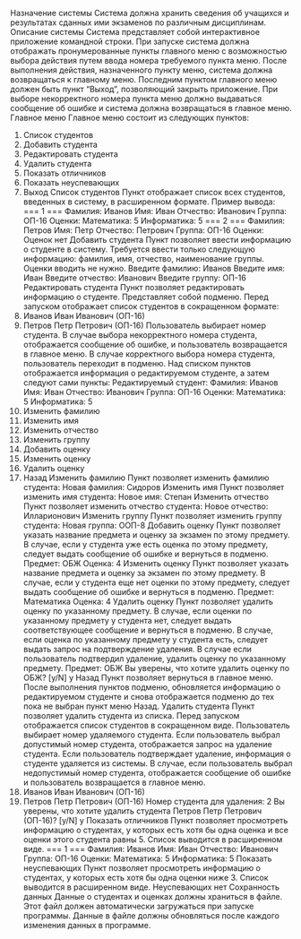 Назначение системы
Система должна хранить сведения об учащихся и результатах сданных ими экзаменов
по различным дисциплинам.
Описание системы
Система представляет собой интерактивное приложение командной строки. При
запуске система должна отображать пронумерованные пункты главного меню с
возможностью выбора действия путем ввода номера требуемого пункта меню. После
выполнения действия, назначенного пункту меню, система должна возвращаться к
главному меню. Последним пунктом главного меню должен быть пункт “Выход”,
позволяющий закрыть приложение. При выборе некорректного номера пункта меню
должно выдаваться сообщение об ошибке и система должна возвращаться в главное
меню.
Главное меню
Главное меню состоит из следующих пунктов:
1. Список студентов
2. Добавить студента
3. Редактировать студента
4. Удалить студента
5. Показать отличников
6. Показать неуспевающих
7. Выход
Список студентов
Пункт отображает список всех студентов, введенных в систему, в расширенном
формате. Пример вывода:
=== 1 ===
Фамилия: Иванов
Имя: Иван
Отчество: Иванович
Группа: ОП-16
Оценки:
 Математика: 5
 Информатика: 5
=== 2 ===
Фамилия: Петров
Имя: Петр
Отчество: Петрович
Группа: ОП-16
Оценки:
 Оценок нет
Добавить студента
Пункт позволяет ввести информацию о студенте в систему. Требуется ввести только
следующую информацию: фамилия, имя, отчество, наименование группы. Оценки
вводить не нужно.
Введите фамилию: Иванов
Введите имя: Иван
Введите отчество: Иванович
Введите группу: ОП-16
Редактировать студента
Пункт позволяет редактировать информацию о студенте. Представляет собой подменю.
Перед запуском отображает список студентов в сокращенном формате:
1. Иванов Иван Иванович (ОП-16)
2. Петров Петр Петрович (ОП-16)
Пользователь выбирает номер студента. В случае выбора некорректного номера
студента, отображается сообщение об ошибке, и пользователь возвращается в главное
меню. В случае корректного выбора номера студента, пользователь переходит в
подменю. Над списком пунктов отображается информация о редактируемом студенте, а
затем следуют сами пункты:
Редактируемый студент:
Фамилия: Иванов
Имя: Иван
Отчество: Иванович
Группа: ОП-16
Оценки:
 Математика: 5
 Информатика: 5
1. Изменить фамилию
2. Изменить имя
3. Изменить отчество
4. Изменить группу
5. Добавить оценку
6. Изменить оценку
7. Удалить оценку
8. Назад
Изменить фамилию
Пункт позволяет изменить фамилию студента:
Новая фамилия: Сидоров
Изменить имя
Пункт позволяет изменить имя студента:
Новое имя: Степан
Изменить отчество
Пункт позволяет изменить отчество студента:
Новое отчество: Илларионович
Изменить группу
Пункт позволяет изменить группу студента:
Новая группа: ООП-8
Добавить оценку
Пункт позволяет указать название предмета и оценку за экзамен по этому предмету. В
случае, если у студента уже есть оценка по этому предмету, следует выдать сообщение
об ошибке и вернуться в подменю.
Предмет: ОБЖ
Оценка: 4
Изменить оценку
Пункт позволяет указать название предмета и оценку за экзамен по этому предмету. В
случае, если у студента еще нет оценки по этому предмету, следует выдать сообщение
об ошибке и вернуться в подменю.
Предмет: Математика
Оценка: 4
Удалить оценку
Пункт позволяет удалить оценку по указанному предмету. В случае, если оценки по
указанному предмету у студента нет, следует выдать соответствующее сообщение и
вернуться в подменю. В случае, если оценка по указанному предмету у студента есть,
следует выдать запрос на подтверждение удаления. В случае если пользователь
подтвердил удаление, удалить оценку по указанному предмету.
Предмет: ОБЖ
Вы уверены, что хотите удалить оценку по ОБЖ? [y/N] y
Назад
Пункт позволяет вернуться в главное меню.
После выполнения пунктов подменю, обновляется информацию о редактируемом
студенте и снова отображается подменю до тех пока не выбран пункт меню Назад.
Удалить студента
Пункт позволяет удалить студента из списка. Перед запуском отображается список
студентов в сокращенном виде. Пользователь выбирает номер удаляемого студента.
Если пользователь выбрал допустимый номер студента, отображается запрос на
удаление студента. Если пользователь подтверждает удаление, информация о студенте
удаляется из системы. В случае, если пользователь выбрал недопустимый номер
студента, отображается сообщение об ошибке и пользователь возвращается в главное
меню.
1. Иванов Иван Иванович (ОП-16)
2. Петров Петр Петрович (ОП-16)
Номер студента для удаления: 2
Вы уверены, что хотите удалить студента Петров Петр Петрович
(ОП-16)? [y/N] y
Показать отличников
Пункт позволяет просмотреть информацию о студентах, у которых есть хотя бы одна
оценка и все оценки этого студента равны 5. Список выводится в расширенном виде.
=== 1 ===
Фамилия: Иванов
Имя: Иван
Отчество: Иванович
Группа: ОП-16
Оценки:
 Математика: 5
 Информатика: 5
Показать неуспевающих
Пункт позволяет просмотреть информацию о студентах, у которых есть хотя бы одна
оценки ниже 3. Список выводится в расширенном виде.
Неуспевающих нет
Сохранность данных
Данные о студентах и оценках должны храниться в файле. Этот файл должен
автоматически загружаться при запуске программы. Данные в файле должны
обновляться после каждого изменения данных в программе.